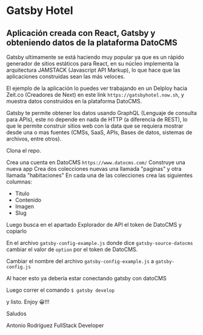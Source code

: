 # Gatsby Hotel

## Aplicación creada con React, Gatsby y obteniendo datos de la plataforma DatoCMS

Gatsby ultimamente se está haciendo muy popular ya que es un rápido generador de sitios estáticos para React, en su núcleo implementa la arquitectura JAMSTACK (Javascript API Markup), lo que hace que las aplicaciones construidas sean las más veloces.

El ejemplo de la aplicación lo puedes ver trabajando en un Delploy hacia Zeit.co (Creadores de Next) en este link `https://gatsbyhotel.now.sh`, y muestra datos construidos en la plataforma DatoCMS.

Gatsby te permite obtener los datos usando GraphQL (Lenguaje de consulta para APIs), este no depende en nada de HTTP (a diferencia de REST), lo que le permite construir sitios web con la data que se requiera mostrar desde una o mas fuentes (CMSs, SaaS, APIs, Bases de datos, sistemas de archivos, entre otros).

Clona el repo.

Crea una cuenta en DatoCMS `https://www.datocms.com/`
Construye una nueva app
Crea dos colecciones nuevas una llamada "paginas" y otra llamada "habitaciones"
En cada una de las colecciones crea las siguientes columnas:

- Titulo
- Contenido
- Imagen
- Slug

Luego busca en el apartado Explorador de API el token de DatoCMS y copiarlo

En el archivo `gatsby-config-example.js` donde dice `gatsby-source-datocms` cambiar el valor de `option` por el token de DatoCMS.

Cambiar el nombre del archivo `gatsby-config-example.js` a `gatsby-config.js`

Al hacer esto ya debería estar conectando gatsby con datoCMS

Luego correr el comando `$ gatsby develop`

y listo. Enjoy 😀!!!

Saludos

Antonio Rodríguez
FullStack Developer
